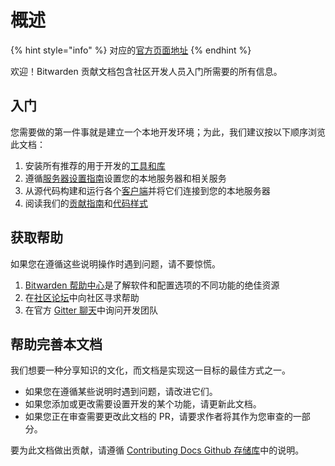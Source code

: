 # 概述

{% hint style="info" %}
对应的[官方页面地址](https://contributing.bitwarden.com/)
{% endhint %}

欢迎！Bitwarden 贡献文档包含社区开发人员入门所需要的所有信息。

## 入门 <a href="#getting-started" id="getting-started"></a>

您需要做的第一件事就是建立一个本地开发环境；为此，我们建议按以下顺序浏览此文档：

1. 安装所有推荐的用于开发的[工具和库](tools.md)
2. 遵循[服务器设置指南](server/guide.md)设置您的本地服务器和相关服务
3. 从源代码构建和运行各个[客户端](clients/)并将它们连接到您的本地服务器
4. 阅读我们的[贡献指南](../contributing/contributing.md)和[代码样式](../code-style/)

## 获取帮助 <a href="#help" id="help"></a>

如果您在遵循这些说明操作时遇到问题，请不要惊慌。

1. [Bitwarden 帮助中心](https://help.ppgg.in/)是了解软件和配置选项的不同功能的绝佳资源
2. 在[社区论坛](https://community.bitwarden.com/)中向社区寻求帮助
3. 在官方 [Gitter 聊天](https://gitter.im/bitwarden/Lobby)中询问开发团队

## 帮助完善本文档 <a href="#help-make-this-documentation-better" id="help-make-this-documentation-better"></a>

我们想要一种分享知识的文化，而文档是实现这一目标的最佳方式之一。

* 如果您在遵循某些说明时遇到问题，请改进它们。
* 如果您添加或更改需要设置开发的某个功能，请更新此文档。
* 如果您正在审查需要更改此文档的 PR，请要求作者将其作为您审查的一部分。

要为此文档做出贡献，请遵循 [Contributing Docs Github 存储库](https://github.com/bitwarden/contributing-docs/)中的说明。
